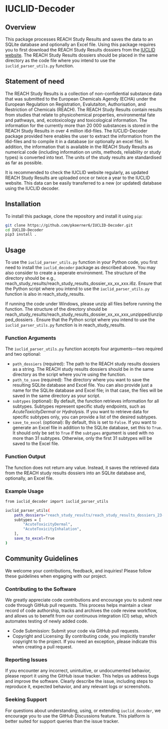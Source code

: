 # IUCLID-Decoder

## Overview

This package processes REACH Study Results and saves the data to an SQLite database and optionally an Excel file. Using this package requires you to first download the REACH Study Results dossiers from the [IUCLID website](https://iuclid6.echa.europa.eu). The REACH Study Results dossiers should be placed in the same directory as the code file where you intend to use the ```iuclid_parser_utils.py``` function.

## Statement of need

The REACH Study Results is a collection of non-confidential substance data that was submitted to the European Chemicals Agendy (ECHA) under the European Regulation on Registration, Evalutaiton, Authorisation, and Restriction of Chemicals (REACH). The REACH Study Results contain results from studies that relate to physicohemical properties, environmental fate and pathways, and, ecotoxicology and toxicological information. The information for the currently more than 20 000 substances is stored in the REACH Study Results in over 4 million i6d-files. The IUCLID-Decoder package provided here enables the user to extract the information from the i6d-files and to compile it in a database (or optionally an excel file). In addition, the information that is available in the REACH Study Results as numerical code (including information on units, methods, reliability or study types) is converted into text. The units of the study results are standardised as far as possible.

It is recommended to check the IUCLID website regularly, as updated REACH Study Results are uploaded once or twice a year to the IUCLID website. This data can be easily transferred to a new (or updated) database using the IUCLID decoder.


## Installation

To install this package, clone the repository and install it using `pip`:

```bash
git clone https://github.com/pkoerner6/IUCLID-Decoder.git
cd IUCLID-Decoder
pip3 install .
```

## Usage

To use the ```iuclid_parser_utils.py``` function in your Python code, you first need to install the ```iuclid_decoder``` package as described above. You may also consider to create a seperate environment. The structure of the directory should be e.g., reach_study_results/reach_study_results_dossier_xx_xx_xxx.i6z. Ensure that the Python script where you intend to use the ```iuclid_parser_utils.py``` function is also in reach_study_results. 

If running the code under Windows, please unzip all files before running the function. The structure of the directory should be reach_study_results/reach_study_results_dossier_xx_xx_xxx_unzipped/unzipped_dossiers . Ensure that the Python script where you intend to use the ```iuclid_parser_utils.py``` function is in reach_study_results. 

### Function Arguments
The ```iuclid_parser_utils.py``` function accepts four arguments—two required and two optional:

- ```path_dossiers``` (required): The path to the REACH study results dossiers as a string. The REACH study results dossiers should be in the same directory as the script where you're using the function.
- ```path_to_save``` (required): The directory where you want to save the resulting SQLite database and Excel file. You can also provide just a name for the SQLite database and Excel file; in that case, the files will be saved in the same directory as your script.
- ```subtypes``` (optional): By default, the function retrieves information for all subtypes. Subtypes represent specific study endpoints, such as *AcuteToxicityDermal* or *Hydrolysis*. If you want to retrieve data for specific subtypes only, you can provide a list of the desired subtypes.
- ```save_to_excel``` (optional): By default, this is set to ```False```. If you want to generate an Excel file in addition to the SQLite database, set this to ```True```. It should only be set to ```True``` if the ```subtypes``` argument is used with no more than 31 subtypes. Otherwise, only the first 31 subtypes will be saved to the Excel file. 


### Function Output
The function does not return any value. Instead, it saves the retrieved data from the REACH study results dossiers into an SQLite database and, optionally, an Excel file.

### Example Usage
```bash
from iuclid_decoder import iuclid_parser_utils

iuclid_parser_utils(
    path_dossiers="reach_study_results/reach_study_results_dossiers_23-05-2023",
    subtypes = [
        "AcuteToxicityDermal",
        "AcuteToxicityInhalation",
    ],
    save_to_excel=True
)
```


## Community Guidelines
We welcome your contributions, feedback, and inquiries! Please follow these guidelines when engaging with our project.

### Contributing to the Software
We greatly appreciate code contributions and encourage you to submit new code through GitHub pull requests. This process helps maintain a clear record of code authorship, tracks and archives the code review workflow, and allows us to benefit from our continuous integration (CI) setup, which automates testing of newly added code.
- Code Submission: Submit your code via GitHub pull requests.
- Copyright and Licensing: By contributing code, you implicitly transfer copyright to the project. If you need an exception, please indicate this when creating a pull request.

### Reporting Issues
If you encounter any incorrect, unintuitive, or undocumented behavior, please report it using the GitHub issue tracker. This helps us address bugs and improve the software.
Clearly describe the issue, including steps to reproduce it, expected behavior, and any relevant logs or screenshots.

### Seeking Support
For questions about understanding, using, or extending ```iuclid_decoder```, we encourage you to use the GitHub Discussions feature. This platform is better suited for support queries than the issue tracker.

